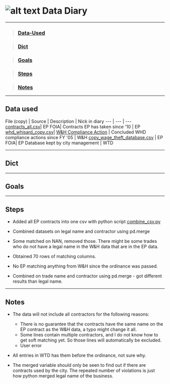 # ![alt text](https://www.shareicon.net/data/32x32/2016/02/13/718311_read_512x512.png) Data Diary 
***********************************************************************
> ### [Data-Used](#Data-used)

> ### [Dict](#Dict)

> ### [Goals](#Goals)

> ### [Steps](#Steps)

> ### [Notes](#Notes)
************************************************************************


## Data used

File (copy) | Source | Description | Nick in diary
--- | --- | ---
 [contracts_all.csv](./contracts_all.csv)| EP FOIA| Contracts EP has taken since '10 | EP
 [whd_whisard_copy.csv](./whd_whisard_copy.csv)| [W&H Compliance Action](https://enforcedata.dol.gov/views/data_catalogs.php) | Concluded WHD compliance actions since FY '05 | W&H
 [copy_wage_theft_database.csv](./copy_wage_theft_database.csv) | EP FOIA| EP Database kept by city management | WTD
 
**************************************************************************
## Dict
**************************************************************************
## Goals

**************************************************************************
## Steps

* Added all EP contracts into one csv with python script [combine_csv.py](./combine_csv.py)

* Combined datasets on legal name and contractor using pd.merge

* Some matched on NAN, removed those. There might be some trades who do
  not have a legal name in the W&H data that are in the EP data.

* Obtained 70 rows of matching columns.

* No EP matching anything from W&H since the ordinance was passed.

* Combined on trade name and contractor using pd.merge - got different results than legal name. 


***********************************************************************
## Notes



* The data will not include all contractors for the following reasons:
	* There is no guarantee that the contracts have the same name on
	  the EP contract as the W&H data, a typo might change it all.
	* Some lines contain multiple contractors, and I do not know how
	  to get soft matching yet. So those lines will automatically be
	  excluded.
    * User error


* All entries in WTD has them before the ordinance, not sure why.
* The merged variable should only be seen to find out if there are
  contracts used by the city. The repeated number of violations is just
  how python merged legal name of the business. 
